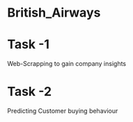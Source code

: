 # British_Airways
# Task -1 
Web-Scrapping to gain company insights
# Task -2 
Predicting Customer buying behaviour 
